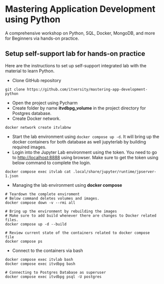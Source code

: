 # Mastering Application Development using Python

A comprehensive workshop on Python, SQL, Docker, MongoDB, and more for Beginners via hands-on practice.

## Setup self-support lab for hands-on practice

Here are the instructions to set up self-support integrated lab with the material to learn Python.
* Clone GitHub repository
```shell
git clone https://github.com/itversity/mastering-app-development-python
```
* Open the project using Pycharm
* Create folder by name **itvdbpg_volume** in the project directory for Postgres database.
* Create Docker network.

```shell
docker network create itvlabnw
```
* Start the lab environment using `docker compose up -d`. It will bring up the docker containers for both database as well jupyterlab by building required images.
* Login into the Jupyter Lab environment using the token. You need to go to [http://localhost:8888](http://localhost:8888) using browser. Make sure to get the token using below command to complete the login.
```shell
docker compose exec itvlab cat .local/share/jupyter/runtime/jpserver-1.json
```

* Managing the lab environment using **docker compose**
```shell
# Teardown the complete enviroment
# Below command deletes volumes and images.
docker compose down -v --rmi all

# Bring up the environment by rebuilding the images
# Make sure to add build whenever there are changes to Docker related files.
docker compose up -d --build

# Review current state of the containers related to docker compose file
docker compose ps
```

* Connect to the containers via bash

```shell
docker compose exec itvlab bash
docker compose exec itvdbpg bash

# Connecting to Postgres Database as superuser
docker compose exec itvdbpg psql -U postgres
```